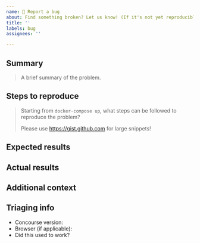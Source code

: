 ```yaml
---
name: 🐛 Report a bug
about: Find something broken? Let us know! (If it's not yet reproducible, please "ask for help" instead!)
title: ''
labels: bug
assignees: ''

---
```


## Summary

> A brief summary of the problem.

## Steps to reproduce

> Starting from `docker-compose up`, what steps can be followed to reproduce
> the problem?
>
> Please use https://gist.github.com for large snippets!

## Expected results



## Actual results



## Additional context



## Triaging info

* Concourse version:
* Browser (if applicable):
* Did this used to work?
